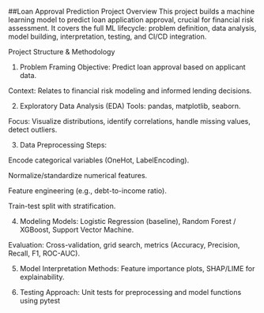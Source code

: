 ##Loan Approval Prediction Project
Overview
This project builds a machine learning model to predict loan application approval, crucial for financial risk assessment. It covers the full ML lifecycle: problem definition, data analysis, model building, interpretation, testing, and CI/CD integration.

Project Structure & Methodology
1. Problem Framing
Objective: Predict loan approval based on applicant data.

Context: Relates to financial risk modeling and informed lending decisions.

2. Exploratory Data Analysis (EDA)
Tools: pandas, matplotlib, seaborn.

Focus: Visualize distributions, identify correlations, handle missing values, detect outliers.

3. Data Preprocessing
Steps:

Encode categorical variables (OneHot, LabelEncoding).

Normalize/standardize numerical features.

Feature engineering (e.g., debt-to-income ratio).

Train-test split with stratification.

4. Modeling
Models: Logistic Regression (baseline), Random Forest / XGBoost, Support Vector Machine.

Evaluation: Cross-validation, grid search, metrics (Accuracy, Precision, Recall, F1, ROC-AUC).

5. Model Interpretation
Methods: Feature importance plots, SHAP/LIME for explainability.

6. Testing
Approach: Unit tests for preprocessing and model functions using pytest